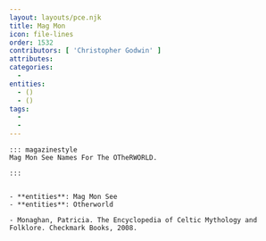 ```yaml
---
layout: layouts/pce.njk
title: Mag Mon
icon: file-lines
order: 1532
contributors: [ 'Christopher Godwin' ]
attributes:
categories:
  - 
entities:
  - ()
  - ()
tags:
  - 
  - 
---
```

``` tab [group1:Info]
::: magazinestyle
Mag Mon See Names For The OTheRWORLD.

:::
```
``` tab [group1:Attributes]
```
``` tab [group1:Entities]
- **entities**: Mag Mon See
- **entities**: Otherworld
```
``` tab [group1:Sources]
- Monaghan, Patricia. The Encyclopedia of Celtic Mythology and Folklore. Checkmark Books, 2008.
```
